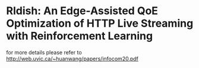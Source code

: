 # Rldish: An Edge-Assisted QoE Optimization of HTTP Live Streaming with Reinforcement Learning

for more details please refer to http://web.uvic.ca/~huanwang/papers/infocom20.pdf
